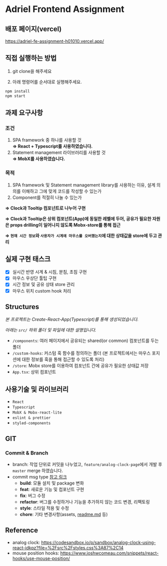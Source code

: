 # Adriel Frontend Assignment

## 배포 페이지(vercel)

https://adriel-fe-assignment-h01010.vercel.app/

## 직접 실행하는 방법

1) git clone을 해주세요

2) 아래 명령어를 순서대로 실행해주세요.

```bash
npm install
npm start
```

## 과제 요구사항

### **조건**

1. SPA framework 중 하나를 사용할 것<br />
**⇒ React + Typescript를 사용하였습니다.**
2. Statement management 라이브러리를 사용할 것<br />
**⇒ MobX를 사용하였습니다.**

### **목적**

1. SPA framework 및 Statement management library를 사용하는 이유, 설계 의의를 이해하고 그에 맞게 코드를 작성할 수 있는가
2. Component를 적절히 나눌 수 있는가

**⇒ Clock과 Tooltip 컴포넌트로 나누어 구현**

**⇒ Clock과 Tooltip은 상위 컴포넌트(App)에 동일한 레벨에 두어, 공유가 필요한 자원은 props drilling이 일어나지 않도록 Mobx-store를 통해 접근**

**⇒ `현재 시간 정보`와 `사용자가 시계에 마우스를 오버했는지`에 대한 상태값을 store에 두고 관리**

## 실제 구현 태스크

- [x]  실시간 반영 시계 & 시침, 분침, 초침 구현
- [x]  마우스 우상단 툴팁 구현
- [x]  시간 정보 및 공유 상태 store 관리
- [x]  마우스 위치 custom hook 처리

## Structures

*본 프로젝트는 Create-React-App(Typescript)를 통해 생성되었습니다.*

*아래는 `src/` 하위 폴더 및 파일에 대한 설명입니다.*

- `/components`: 여러 페이지에서 공유되는 shared(or common) 컴포넌트를 두는 폴더
- `/custom-hooks`: 커스텀 훅 함수를 정의하는 폴더
(본 프로젝트에서는 마우스 포지션에 대한 정보를 훅을 통해 접근할 수 있도록 처리)
- `/store`: Mobx store를 이용하여 컴포넌트 간에 공유가 필요한 상태값 저장
- `App.tsx`: 상위 컴포넌트

## 사용기술 및 라이브러리

- `React`
- `Typescript`
- `MobX & Mobx-react-lite`
- `eslint & prettier`
- `styled-components`

## GIT

### Commit & Branch

- branch: 
작업 단위로 커밋을 나누었고, `feature/analog-clock-page`에서 개발 후 `master` merge 하였습니다.<br />
- commit msg type
[참고 링크](https://medium.com/humanscape-tech/%ED%9A%A8%EC%9C%A8%EC%A0%81%EC%9D%B8-commit-message-%EC%9E%91%EC%84%B1%EC%9D%84-%EC%9C%84%ED%95%9C-conventional-commits-ae885898e754)
    - **build**: 모듈 설치 및 package 변화
    - **feat**: 새로운 기능 및 컴포넌트 구현
    - **fix**: 버그 수정
    - **refactor**: 버그를 수정하거나 기능을 추가하지 않는 코드 변경, 리팩토링
    - **style**: 스타일 적용 및 수정
    - **chore**: 기타 변경사항(assets, [readme.md](http://readme.md) 등)

## Reference

- analog clock: https://codesandbox.io/p/sandbox/analog-clock-using-react-idkpz?file=%2Fsrc%2Fstyles.css%3A87%2C14
- mouse position hooks: https://www.joshwcomeau.com/snippets/react-hooks/use-mouse-position/
